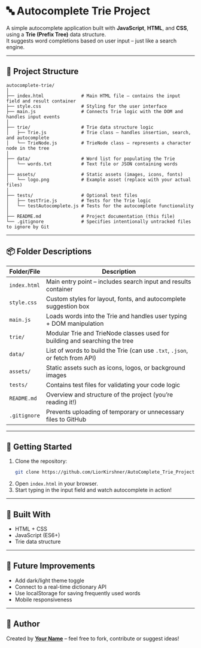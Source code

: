 # 🔤 Autocomplete Trie Project

A simple autocomplete application built with **JavaScript**, **HTML**, and **CSS**, using a **Trie (Prefix Tree)** data structure.  
It suggests word completions based on user input – just like a search engine.

---

## 📁 Project Structure

```
autocomplete-trie/
│
├── index.html              # Main HTML file – contains the input field and result container
├── style.css               # Styling for the user interface
├── main.js                 # Connects Trie logic with the DOM and handles input events
│
├── trie/                   # Trie data structure logic
│   ├── Trie.js             # Trie class – handles insertion, search, and autocomplete
│   └── TrieNode.js         # TrieNode class – represents a character node in the tree
│
├── data/                   # Word list for populating the Trie
│   └── words.txt           # Text file or JSON containing words
│
├── assets/                 # Static assets (images, icons, fonts)
│   └── logo.png            # Example asset (replace with your actual files)
│
├── tests/                  # Optional test files
│   ├── testTrie.js         # Tests for the Trie logic
│   └── testAutocomplete.js # Tests for the autocomplete functionality
│
├── README.md               # Project documentation (this file)
└── .gitignore              # Specifies intentionally untracked files to ignore by Git
```

---

## 📦 Folder Descriptions

| Folder/File       | Description                                                                 |
|-------------------|-----------------------------------------------------------------------------|
| `index.html`      | Main entry point – includes search input and results container              |
| `style.css`       | Custom styles for layout, fonts, and autocomplete suggestion box            |
| `main.js`         | Loads words into the Trie and handles user typing + DOM manipulation        |
| `trie/`           | Modular Trie and TrieNode classes used for building and searching the tree  |
| `data/`           | List of words to build the Trie (can use `.txt`, `.json`, or fetch from API)|
| `assets/`         | Static assets such as icons, logos, or background images                    |
| `tests/`          | Contains test files for validating your code logic                          |
| `README.md`       | Overview and structure of the project (you’re reading it!)                  |
| `.gitignore`      | Prevents uploading of temporary or unnecessary files to GitHub              |

---

## 🚀 Getting Started

1. Clone the repository:
   ```bash
   git clone https://github.com/LiorKirshner/AutoComplete_Trie_Project.git
   ```
2. Open `index.html` in your browser.
3. Start typing in the input field and watch autocomplete in action!

---

## 🧠 Built With

- HTML + CSS
- JavaScript (ES6+)
- Trie data structure

---

## 📌 Future Improvements

- Add dark/light theme toggle  
- Connect to a real-time dictionary API  
- Use localStorage for saving frequently used words  
- Mobile responsiveness

---

## 👤 Author

Created by **[Your Name](https://github.com/your-username)** – feel free to fork, contribute or suggest ideas!
